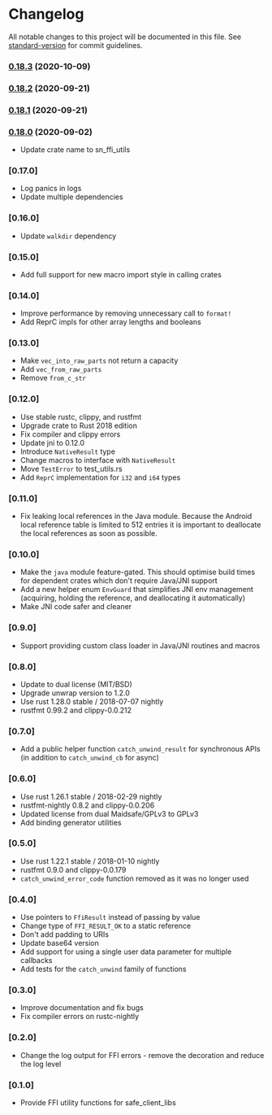 # Changelog

All notable changes to this project will be documented in this file. See [standard-version](https://github.com/conventional-changelog/standard-version) for commit guidelines.

### [0.18.3](https://github.com/maidsafe/sn_ffi_utils/compare/v0.18.2...v0.18.3) (2020-10-09)

### [0.18.2](https://github.com/maidsafe/sn_ffi_utils/compare/v0.18.1...v0.18.2) (2020-09-21)

### [0.18.1](https://github.com/maidsafe/sn_ffi_utils/compare/v0.18.0...v0.18.1) (2020-09-21)

### [0.18.0](https://github.com/maidsafe/sn_ffi_utils/compare/0.17.0...v0.18.0) (2020-09-02)
* Update crate name to sn_ffi_utils

### [0.17.0]
* Log panics in logs
* Update multiple dependencies

### [0.16.0]
* Update `walkdir` dependency

### [0.15.0]
* Add full support for new macro import style in calling crates

### [0.14.0]
* Improve performance by removing unnecessary call to `format!`
* Add ReprC impls for other array lengths and booleans

### [0.13.0]
* Make `vec_into_raw_parts` not return a capacity
* Add `vec_from_raw_parts`
* Remove `from_c_str`

### [0.12.0]
* Use stable rustc, clippy, and rustfmt
* Upgrade crate to Rust 2018 edition
* Fix compiler and clippy errors
* Update jni to 0.12.0
* Introduce `NativeResult` type
* Change macros to interface with `NativeResult`
* Move `TestError` to test_utils.rs
* Add `ReprC` implementation for `i32` and `i64` types

### [0.11.0]
* Fix leaking local references in the Java module. Because the Android local reference table is limited to 512
  entries it is important to deallocate the local references as soon as possible.

### [0.10.0]
* Make the `java` module feature-gated. This should optimise build times for dependent crates which don't require Java/JNI support
* Add a new helper enum `EnvGuard` that simplifies JNI env management (acquiring, holding the reference, and deallocating it automatically)
* Make JNI code safer and cleaner

### [0.9.0]
* Support providing custom class loader in Java/JNI routines and macros

### [0.8.0]
* Update to dual license (MIT/BSD)
* Upgrade unwrap version to 1.2.0
* Use rust 1.28.0 stable / 2018-07-07 nightly
* rustfmt 0.99.2 and clippy-0.0.212

### [0.7.0]
* Add a public helper function `catch_unwind_result` for synchronous APIs (in addition to `catch_unwind_cb` for async)

### [0.6.0]
* Use rust 1.26.1 stable / 2018-02-29 nightly
* rustfmt-nightly 0.8.2 and clippy-0.0.206
* Updated license from dual Maidsafe/GPLv3 to GPLv3
* Add binding generator utilities

### [0.5.0]
* Use rust 1.22.1 stable / 2018-01-10 nightly
* rustfmt 0.9.0 and clippy-0.0.179
* `catch_unwind_error_code` function removed as it was no longer used

### [0.4.0]
* Use pointers to `FfiResult` instead of passing by value
* Change type of `FFI_RESULT_OK` to a static reference
* Don't add padding to URIs
* Update base64 version
* Add support for using a single user data parameter for multiple callbacks
* Add tests for the `catch_unwind` family of functions

### [0.3.0]
* Improve documentation and fix bugs
* Fix compiler errors on rustc-nightly

### [0.2.0]
* Change the log output for FFI errors - remove the decoration and reduce the log level

### [0.1.0]
* Provide FFI utility functions for safe_client_libs
